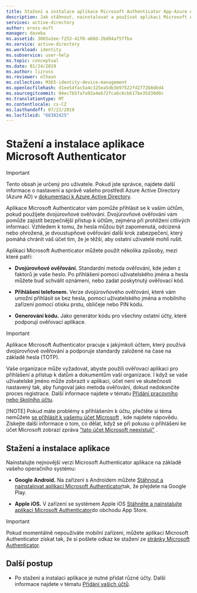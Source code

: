 ```yaml
---
title: Stažení a instalace aplikace Microsoft Authenticator App-Azure Active Directory | Microsoft Docs
description: Jak stáhnout, nainstalovat a používat aplikaci Microsoft Authenticator pro dvoustupňové ověřování.
services: active-directory
author: eross-msft
manager: daveba
ms.assetid: 3065a1ee-f253-41f0-a68d-2bd84af5ffba
ms.service: active-directory
ms.workload: identity
ms.subservice: user-help
ms.topic: conceptual
ms.date: 01/24/2019
ms.author: lizross
ms.reviewer: olhaun
ms.collection: M365-identity-device-management
ms.openlocfilehash: d1ee54fac5a4c325ea5db3b97522fd2772b8dbd4
ms.sourcegitcommit: 04ec7b5fa7a92a4eb72fca6c6cb617be35d30d0c
ms.translationtype: MT
ms.contentlocale: cs-CZ
ms.lasthandoff: 07/22/2019
ms.locfileid: "68382425"
---
```

# <a name="download-and-install-the-microsoft-authenticator-app"></a>Stažení a instalace aplikace Microsoft Authenticator

>[!Important]
>Tento obsah je určený pro uživatele. Pokud jste správce, najdete další informace o nastavení a správě vašeho prostředí Azure Active Directory (Azure AD) v [dokumentaci k Azure Active Directory](https://docs.microsoft.com/azure/active-directory).

Aplikace Microsoft Authenticator vám pomůže přihlásit se k vašim účtům, pokud použijete dvojúrovňové ověřování. Dvojúrovňové ověřování vám pomůže zajistit bezpečnější přístup k účtům, zejména při prohlížení citlivých informací. Vzhledem k tomu, že hesla můžou být zapomenutá, odcizená nebo ohrožená, je dvoustupňové ověřování další krok zabezpečení, který pomáhá chránit váš účet tím, že je těžší, aby ostatní uživatelé mohli rušit.

Aplikaci Microsoft Authenticator můžete použít několika způsoby, mezi které patří:

- **Dvojúrovňové ověřování.** Standardní metoda ověřování, kde jeden z faktorů je vaše heslo. Po přihlášení pomocí uživatelského jména a hesla můžete buď schválit oznámení, nebo zadat poskytnutý ověřovací kód.

- **Přihlášení telefonem.** Verze dvojúrovňového ověřování, které vám umožní přihlásit se bez hesla, pomocí uživatelského jména a mobilního zařízení pomocí otisku prstu, obličeje nebo PIN kódu.

- **Generování kódu.** Jako generátor kódu pro všechny ostatní účty, které podporují ověřovací aplikace.

> [!Important]
> Aplikace Microsoft Authenticator pracuje s jakýmkoli účtem, který používá dvojúrovňové ověřování a podporuje standardy založené na čase na základě hesla (TOTP).
>
> Vaše organizace může vyžadovat, abyste použili ověřovací aplikaci pro přihlášení a přístup k datům a dokumentům vaší organizace. I když se vaše uživatelské jméno může zobrazit v aplikaci, účet není ve skutečnosti nastavený tak, aby fungoval jako metoda ověřování, dokud nedokončíte proces registrace. Další informace najdete v tématu [Přidání pracovního nebo školního účtu](user-help-auth-app-add-work-school-account.md).
> 
> [!NOTE]
> Pokud máte problémy s přihlášením k účtu, přečtěte si téma nemůžete [se přihlásit k vašemu účet Microsoft](https://support.microsoft.com/help/12429) , kde najdete nápovědu.  Získejte další informace o tom, co dělat, když se při pokusu o přihlášení ke účet Microsoft zobrazí zpráva ["tato účet Microsoft neexistují"](https://support.microsoft.com/help/13811) .

## <a name="download-and-install-the-app"></a>Stažení a instalace aplikace

Nainstalujte nejnovější verzi Microsoft Authenticator aplikace na základě vašeho operačního systému:

- **Google Android.** Na zařízení s Androidem můžete [Stáhnout a nainstalovat aplikaci Microsoft Authenticator](https://app.adjust.com/e3rxkc_7lfdtm?fallback=https%3A%2F%2Fplay.google.com%2Fstore%2Fapps%2Fdetails%3Fid%3Dcom.azure.authenticator)tak, že přejdete na Google Play.

- **Apple iOS.** V zařízení se systémem Apple iOS [Stáhněte a nainstalujte aplikaci Microsoft Authenticator](https://app.adjust.com/e3rxkc_7lfdtm?fallback=https%3A%2F%2Fitunes.apple.com%2Fus%2Fapp%2Fmicrosoft-authenticator%2Fid983156458)do obchodu App Store.

>[!Important]
>Pokud momentálně nepoužíváte mobilní zařízení, můžete aplikaci Microsoft Authenticator získat tak, že si pošlete odkaz ke stažení ze [stránky Microsoft Authenticator](https://www.microsoft.com/en-us/account/authenticator).

## <a name="next-steps"></a>Další postup

- Po stažení a instalaci aplikace je nutné přidat různé účty. Další informace najdete v tématu [Přidání vašich účtů](user-help-auth-app-add-account-overview.md).
